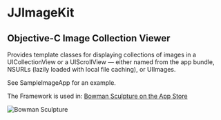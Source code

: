 # JJImageKit

## Objective-C Image Collection Viewer

Provides template classes for displaying collections of images in a UICollectionView or a UIScrollView — either named from the app bundle, NSURLs (lazily loaded with local file caching), or UIImages.

See SampleImageApp for an example.

The Framework is used in: [Bowman Sculpture on the App Store](https://itunes.apple.com/jo/app/sculpture/id572536148?mt=8)

![Bowman Sculpture](http://bucket-eu.julesjans.com.s3.amazonaws.com/Misc/Images/bowman-sculpture-simulator.gif)
